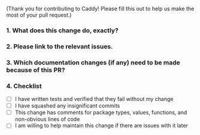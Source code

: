(Thank you for contributing to Caddy! Please fill this out to help us make the most of your pull request.)

### 1. What does this change do, exactly?


### 2. Please link to the relevant issues.


### 3. Which documentation changes (if any) need to be made because of this PR?


### 4. Checklist

- [ ] I have written tests and verified that they fail without my change
- [ ] I have squashed any insignificant commits
- [ ] This change has comments for package types, values, functions, and non-obvious lines of code
- [ ] I am willing to help maintain this change if there are issues with it later
